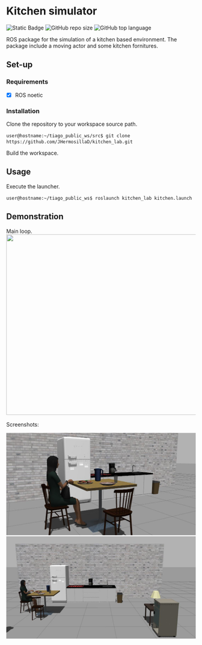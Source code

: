 # Kitchen simulator
![Static Badge](https://img.shields.io/badge/ros%20-%20noetic%20-blue) ![GitHub repo size](https://img.shields.io/github/repo-size/jhermosillad/kitchen_lab)
 ![GitHub top language](https://img.shields.io/github/languages/top/jhermosillad/kitchen_lab) 

ROS package for the simulation of a kitchen based environment. The package include a moving actor and some kitchen fornitures.

## Set-up
### Requirements
- [x] ROS noetic
      
### Installation
Clone the repository to your workspace source path.
```
user@hostname:~/tiago_public_ws/src$ git clone https://github.com/JHermosillaD/kitchen_lab.git
```
Build the workspace.

## Usage
Execute the launcher.
```
user@hostname:~/tiago_public_ws$ roslaunch kitchen_lab kitchen.launch
```
## Demonstration
Main loop. 
<img width="887" height="480" src="/media/demo1.gif">

Screenshots:

<img width="582" src="/media/demo2.jpg">
<img width="582" src="/media/demo3.jpg">

